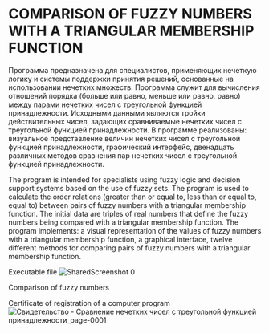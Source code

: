 # COMPARISON OF FUZZY NUMBERS WITH A TRIANGULAR MEMBERSHIP FUNCTION

Программа предназначена для специалистов, применяющих нечеткую логику и системы поддержки принятия решений, основанные на использовании нечетких множеств. Программа служит для вычисления отношений порядка (больше или равно, меньше или равно, равно) между парами нечетких чисел с треугольной функцией принадлежности. Исходными данными являются тройки действительных чисел, задающих сравниваемые нечетких чисел с треугольной функцией принадлежности. В программе реализованы: визуальное представление величин нечетких чисел с треугольной функцией принадлежности, графический интерфейс, двенадцать различных методов сравнения пар нечетких чисел с треугольной функцией принадлежности.

The program is intended for specialists using fuzzy logic and decision support systems based on the use of fuzzy sets. The program is used to calculate the order relations (greater than or equal to, less than or equal to, equal to) between pairs of fuzzy numbers with a triangular membership function. The initial data are triples of real numbers that define the fuzzy numbers being compared with a triangular membership function. The program implements: a visual representation of the values of fuzzy numbers with a triangular membership function, a graphical interface, twelve different methods for comparing pairs of fuzzy numbers with a triangular membership function.

Executable file
![SharedScreenshot 0](https://user-images.githubusercontent.com/72341725/155752415-38a7e25d-5be9-4165-83fa-e424023a5fc3.jpg)

Comparison of fuzzy numbers


Certificate of registration of a computer program
![Свидетельство - Сравнение нечетких чисел с треугольной функцией принадлежности_page-0001](https://user-images.githubusercontent.com/72341725/155676559-af26a63a-2f81-463f-a390-23bb3ad83844.jpg)
